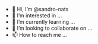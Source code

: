 - 👋 Hi, I’m @sandro-nats
- 👀 I’m interested in ...
- 🌱 I’m currently learning ...
- 💞️ I’m looking to collaborate on ...
- 📫 How to reach me ...

<!---
sandro-nats/sandro-nats is a ✨ special ✨ repository because its `README.md` (this file) appears on your GitHub profile.
You can click the Preview link to take a look at your changes.
--->
